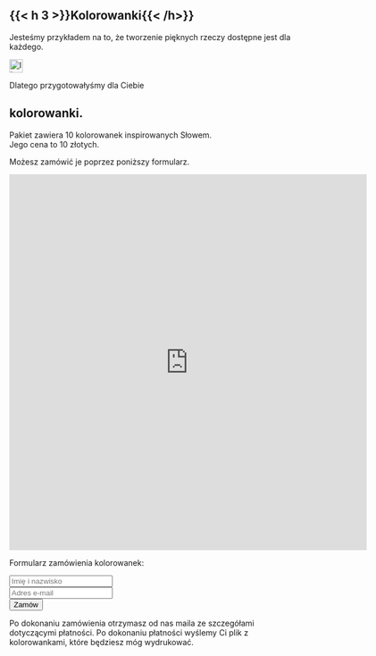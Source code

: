 ## {{< h 3 >}}Kolorowanki{{< /h>}}
<p>
Jesteśmy przykładem na to, że tworzenie <span class="text-accent">pięknych</span> rzeczy dostępne 
jest dla <span class="text-accent">każdego</span>.
</p>
<p>
<img alt="Ikona pędzla" src="/img/brush-icon.svg" style="width: 1.5rem;" />
<p>
Dlatego przygotowałyśmy dla Ciebie
<br>
<h2 class="text-handwritten">kolorowanki. </h2>
</p>
<p>
Pakiet zawiera <span class="text-accent">10 kolorowanek</span> inspirowanych Słowem.
<br> Jego cena to <span class="text-accent">10 złotych</span>.
</p>
<p>
Możesz zamówić je poprzez poniższy <span class="text-accent">formularz</span>.
<br>
  <form action="mailto:dm.dmeller@gmail.com" method="post" enctype="text/plain">

                           
  
<iframe src="https://docs.google.com/forms/d/e/1FAIpQLSdvkkOF393dD68qW2XvqCUrUDlWLFBNXfLHookPX7j2EjYFkA/viewform?embedded=true" width="640" height="673" frameborder="0" marginheight="0" marginwidth="0">Ładuję…</iframe>
</p>
<form action="mailto:dm.dmeller@gmail.com" method="post" enctype="text/plain">
<div class="card rounded-0">
<div class="card-header p-0">
<div class="send text-white text-center py-2">
<p class="form m-0">Formularz zamówienia kolorowanek:</p>
</div>
</div>
<div class="card-body p-3">
<!--Body-->
<div class="form-group">
<div class="input-group mb-2">
<div class="input-group-prepend">
<div class="input-group-text"><i class="fa fa-user text-info"></i></div>
</div>
<input type="text" class="form-control" id="imię" name="imię" placeholder="Imię i nazwisko" required>
</div>
</div>
<div class="form-group">
<div class="input-group mb-2">
<div class="input-group-prepend">
<div class="input-group-text"><i class="fa fa-envelope text-info"></i></div>
</div>
<input type="email" class="form-control" id="imię" name="adres e-mail" placeholder="Adres e-mail" required>
</div>
</div>
<div class="text-center">
<input type="submit" value="Zamów" class="send btn btn-outline-black btn-lg download-button">
</div>
</div>
</div>
</form>
<p>
Po dokonaniu zamówienia otrzymasz od nas maila ze szczegółami dotyczącymi płatności. Po dokonaniu płatności wyślemy Ci plik z <span class="text-accent">kolorowankami</span>, które będziesz móg wydrukować.
